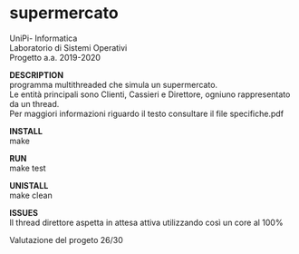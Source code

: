 # supermercato

UniPi- Informatica  
Laboratorio di Sistemi Operativi  
Progetto a.a. 2019-2020  

**DESCRIPTION**  
  programma multithreaded che simula un supermercato.   
  Le entità principali sono Clienti, Cassieri e Direttore, ogniuno rappresentato da un thread.  
  Per maggiori informazioni riguardo il testo consultare il file specifiche.pdf  

**INSTALL**  
  make

**RUN**  
  make test
  
**UNISTALL**  
  make clean  
  
**ISSUES**  
Il thread direttore aspetta in attesa attiva utilizzando così un core al 100%  
  
Valutazione del progeto 26/30
